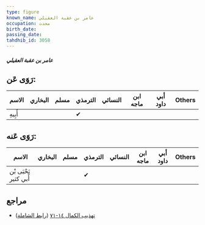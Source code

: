 ```yaml
---
type: figure
known_name: عامر بن عقبة العقيلي
occupation: محدث
birth_date:
passing_date:
tahdhib_id: 3058
---
```

##### عامر بن عقبة العقيلي

## رَوَى عَن:
| الاسم   | البخاري | مسلم | الترمذي | النسائي | ابن ماجه | أبي داود | Others |
| ------- | ------- | ---- | ------- | ------- | -------- | -------- | ------ |
| أَبِيهِ |         |      | ✔       |         |          |          |        |
## رَوَى عَنه:
| الاسم                 | البخاري | مسلم | الترمذي | النسائي | ابن ماجه | أبي داود | Others |
| --------------------- | ------- | ---- | ------- | ------- | -------- | -------- | ------ |
| يَحْيَى بْن أَبي كثير |         |      | ✔       |         |          |          |        |
## مراجع
- [تهذيب الكمال ١٤-٧١](obsidian://open?vault=Tahdhib-al-Kamal&file=Figures/٣٠٥٨-عامر%20بن%20عقبة%20العقيلي) ([رابط الشاملة](https://shamela.ws/book/3722/6999))